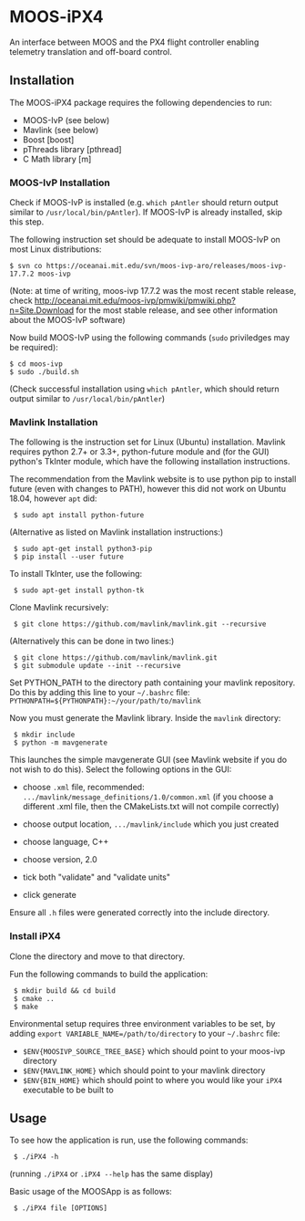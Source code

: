 # MOOS-iPX4

An interface between MOOS and the PX4 flight controller enabling telemetry translation and off-board control.

## Installation
The MOOS-iPX4 package requires the following dependencies to run:
- MOOS-IvP (see below)
- Mavlink (see below)
- Boost [boost]
- pThreads library [pthread]
- C Math library [m]

### MOOS-IvP Installation
Check if MOOS-IvP is installed (e.g. `which pAntler` should return output similar to `/usr/local/bin/pAntler`). If MOOS-IvP is already installed, skip this step.

The following instruction set should be adequate to install MOOS-IvP on most Linux distributions:
```shell
$ svn co https://oceanai.mit.edu/svn/moos-ivp-aro/releases/moos-ivp-17.7.2 moos-ivp
```
(Note: at time of writing, moos-ivp 17.7.2 was the most recent stable release, check http://oceanai.mit.edu/moos-ivp/pmwiki/pmwiki.php?n=Site.Download for the most stable release, and see other information about the MOOS-IvP software)

Now build MOOS-IvP using the following commands (`sudo` priviledges may be required):
```shell
$ cd moos-ivp
$ sudo ./build.sh
```
(Check successful installation using `which pAntler`, which should return output similar to `/usr/local/bin/pAntler`)

### Mavlink Installation
The following is the instruction set for Linux (Ubuntu) installation. Mavlink requires python 2.7+ or 3.3+, python-future module and (for the GUI) python's TkInter module, which have the following installation instructions.

The recommendation from the Mavlink website is to use python pip to install future (even with changes to PATH), however this did not work on Ubuntu 18.04, however `apt` did:
```shell
 $ sudo apt install python-future
```
(Alternative as listed on Mavlink installation instructions:)
```shell
 $ sudo apt-get install python3-pip
 $ pip install --user future
```

To install TkInter, use the following:
```shell
 $ sudo apt-get install python-tk
```

Clone Mavlink recursively:
```shell
 $ git clone https://github.com/mavlink/mavlink.git --recursive
```
(Alternatively this can be done in two lines:)
```shell
 $ git clone https://github.com/mavlink/mavlink.git
 $ git submodule update --init --recursive
```

Set PYTHON_PATH to the directory path containing your mavlink repository. Do this by adding this line to your `~/.bashrc` file:
`PYTHONPATH=${PYTHONPATH}:~/your/path/to/mavlink`

Now you must generate the Mavlink library. Inside the `mavlink` directory:
```shell
 $ mkdir include
 $ python -m mavgenerate
```
This launches the simple mavgenerate GUI (see Mavlink website if you do not wish to do this). Select the following options in the GUI:

* choose `.xml` file, recommended: `.../mavlink/message_definitions/1.0/common.xml` (if you choose a different .xml file, then the CMakeLists.txt will not compile correctly)

* choose output location, `.../mavlink/include` which you just created

* choose language, C++

* choose version, 2.0

* tick both "validate" and "validate units"

* click generate


Ensure all `.h` files were generated correctly into the include directory.

### Install iPX4
Clone the directory and move to that directory.

Fun the following commands to build the application:
```shell
 $ mkdir build && cd build
 $ cmake ..
 $ make
```

Environmental setup requires three environment variables to be set, by adding `export VARIABLE_NAME=/path/to/directory` to your `~/.bashrc` file:
- `$ENV{MOOSIVP_SOURCE_TREE_BASE}` which should point to your moos-ivp directory
- `$ENV{MAVLINK_HOME}` which should point to your mavlink directory
- `$ENV{BIN_HOME}` which should point to where you would like your `iPX4` executable to be built to

## Usage
To see how the application is run, use the following commands:
```shell
 $ ./iPX4 -h
```
(running `./iPX4` or `.iPX4 --help` has the same display)

Basic usage of the MOOSApp is as follows:
```shell
 $ ./iPX4 file [OPTIONS]
```
